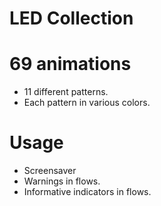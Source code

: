 # LED Collection

# 69 animations
* 11 different patterns.
* Each pattern in various colors.


# Usage
* Screensaver
* Warnings in flows.
* Informative indicators in flows.

